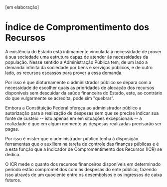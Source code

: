 [em elaboração]
# Índice de Compromentimento dos Recursos

A existência do Estado está intimamente vinculada à necessidade de prover à sua sociedade uma estrutura capaz de atender às necessidades da população. Nesse sentido a Administração Pública tem, de um lado a demanda infinita da sociedade por bens e serviços públicos, e de outro lado, os recursos escassos para prover a essa demanda.

Por isso é que dioturnamente o administrador público se depara com a necessidade de escolher quais as prioridades de alocação dos recursos disponíveis sem descuidar da saúde financeira do Estado, este, ao contrário do que vulgarmente se acredita, pode sim "quebrar".

Embora a Constituição Federal ofereça ao administrador público a autorização para a realização de despesas sem que se precise indicar sua fonte de custeio -- isto apenas em em situações excepcionais -- a realizdade é que em algum momento as despesas realizadas precisarão ser pagas.

Por isso é mister que o administrador público tenha à disposição ferramentas que o auxiliem na tarefa de controle das finanças públicas e é a esta função que a Indicador de Compromentimento dos Recursos (ICR) se dedica.

O ICR mede o quanto dos recursos financeiros disponíveis em determinado período estão comprometidos com as despesas do ente público, fazendo isso através de um quociente entre os desembolsos e os ingressos de caixa futuros.

